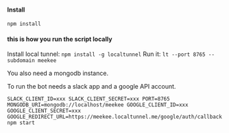 
#### Install

`npm install`

#### this is how you run the script locally

Install local tunnel: `npm install -g localtunnel`
Run it: `lt --port 8765 --subdomain meekee`

You also need a mongodb instance.

To run the bot needs a slack app and a google API account.

```
SLACK_CLIENT_ID=xxx SLACK_CLIENT_SECRET=xxx PORT=8765 MONGODB_URI=mongodb://localhost/meekee GOOGLE_CLIENT_ID=xxx GOOGLE_CLIENT_SECRET=xxx GOOGLE_REDIRECT_URL=https://meekee.localtunnel.me/google/auth/callback npm start
```
